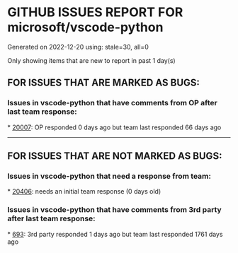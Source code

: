 
# GITHUB ISSUES REPORT FOR microsoft/vscode-python


Generated on 2022-12-20 using: stale=30, all=0


Only showing items that are new to report in past 1 day(s)


## FOR ISSUES THAT ARE MARKED AS BUGS:


### Issues in vscode-python that have comments from OP after last team response:


\* [20007](https://github.com/microsoft/vscode-python/issues/20007 "Bug on Debug testing restart"): OP responded 0 days ago but team last responded 66 days ago

---

## FOR ISSUES THAT ARE NOT MARKED AS BUGS:


### Issues in vscode-python that need a response from team:


\* [20406](https://github.com/microsoft/vscode-python/issues/20406 "missing dict member in Value Tooltip and Watch Window"): needs an initial team response (0 days old)

### Issues in vscode-python that have comments from 3rd party after last team response:


\* [693](https://github.com/microsoft/vscode-python/issues/693 "Debugger doesn't stop at breakpoints with pytest if pytest-cov is used"): 3rd party responded 1 days ago but team last responded 1761 days ago
